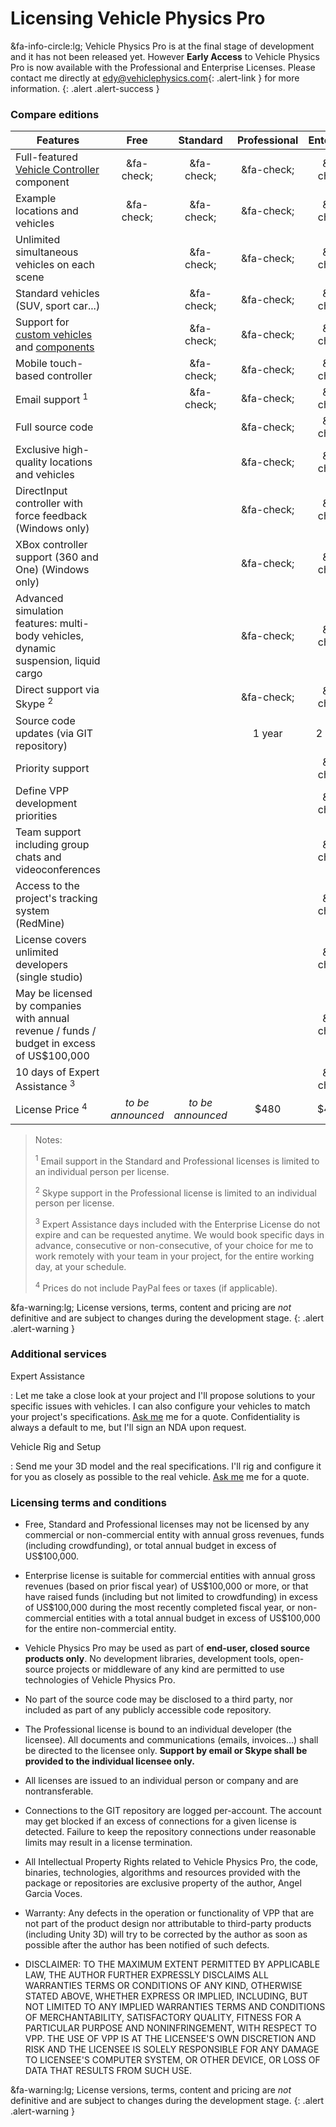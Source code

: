 # Licensing Vehicle Physics Pro

&fa-info-circle:lg; Vehicle Physics Pro is at the final stage of development and it has not been released yet.
However **Early Access** to Vehicle Physics Pro is now available with the Professional
and Enterprise Licenses. Please contact me directly at [edy@vehiclephysics.com](mailto:edy@vehiclephysics.com){: .alert-link }
for more information.
{: .alert .alert-success }

### Compare editions

| Features | <center>Free</center> | <center>Standard</center> | <center>Professional</center> | <center>Enterprise</center> |
|----------|:----:|:--------:|:------------:|:----:|
Full-featured [Vehicle Controller](/components/vehicle-controller) component	| &fa-check;	| &fa-check;	| &fa-check; | &fa-check;	|
Example locations and vehicles		 					| &fa-check; | &fa-check; | &fa-check; | &fa-check; |
Unlimited simultaneous vehicles on each scene			|	| &fa-check; | &fa-check; | &fa-check;	|
Standard vehicles (SUV, sport car...)					|	| &fa-check; | &fa-check; | &fa-check;	|
Support for [custom vehicles](/advanced/custom-vehicles/) and [components](/advanced/custom-blocks/) 				|	| &fa-check; | &fa-check; | &fa-check;	|
Mobile touch-based controller							|	| &fa-check; | &fa-check; | &fa-check;	|
Email support <sup>1</sup>								|	| &fa-check;	| &fa-check;	| &fa-check;	|
Full source code										|	|	| &fa-check; | &fa-check;	|
Exclusive high-quality locations and vehicles			|	|	| &fa-check; | &fa-check;	|
DirectInput controller with force feedback (Windows only)|	|	| &fa-check; | &fa-check;	|
XBox controller support (360 and One) (Windows only)	|	|	| &fa-check; | &fa-check;	|
Advanced simulation features: multi-body vehicles, dynamic suspension, liquid cargo	|	|	| &fa-check; | &fa-check;	|
Direct support via Skype <sup>2<sup>					|	| 	| &fa-check;	| &fa-check;	|
Source code updates (via GIT repository)				|	|	| 1 year | 2 years |
Priority support										|	| 	| 	| &fa-check;	|
Define VPP development priorities							|	| 	| 	| &fa-check;	|
Team support including group chats and videoconferences	|	| 	| 	| &fa-check;	|
Access to the project's tracking system (RedMine)		|	| 	| 	| &fa-check;	|
License covers unlimited developers (single studio)		|	| 	|	| &fa-check;	|
May be licensed by companies with annual revenue / funds / budget in excess of US\$100,000	|	| 	|	| &fa-check;	|
10 days of Expert Assistance <sup>3</sup>				|	|	|	| &fa-check;	|
License Price <sup>4</sup>								| _to be announced_ | _to be announced_ | $480 | $4800 |

> Notes:
>
> <sup>1</sup> Email support in the Standard and Professional licenses is limited to an individual
>	person per license.
>
> <sup>2</sup> Skype support in the Professional license is limited to an individual person per
>	license.
>
> <sup>3</sup> Expert Assistance days included with the Enterprise License do not expire and can be
>	requested anytime. We would book specific days in advance, consecutive or non-consecutive, of
>	your choice for me to work remotely with your team in your project, for the entire working day,
>	at your schedule.
>
> <sup>4</sup> Prices do not include PayPal fees or taxes (if applicable).

&fa-warning:lg; License versions, terms, content and pricing are _not_ definitive and are subject
to changes during the development stage.
{: .alert .alert-warning }

### Additional services

Expert Assistance

:	Let me take a close look at your project and I'll propose solutions to your specific issues
	with vehicles. I can also configure your vehicles to match your project's specifications.
	[Ask me](mailto:edy@vehiclephysics.com) me for a quote. Confidentiality is always a default
	to me, but I'll sign an NDA upon request.

Vehicle Rig and Setup

:	Send me your 3D model and the real specifications. I'll rig and configure it for you as closely
	as possible to the real vehicle. [Ask me](mailto:edy@vehiclephysics.com) me for a quote.

### Licensing terms and conditions

- Free, Standard and Professional licenses may not be licensed by any commercial or non-commercial
	entity with annual gross revenues, funds (including crowdfunding), or total annual budget in
	excess of US\$100,000.

- Enterprise license is suitable for commercial entities with annual gross revenues (based on prior
	fiscal year) of US\$100,000 or more, or that have raised funds (including but not limited to
	crowdfunding) in excess of US\$100,000 during the most recently completed fiscal year, or
	non-commercial entities with a total annual budget in excess of US\$100,000 for the entire
	non-commercial entity.

- Vehicle Physics Pro may be used as part of **end-user, closed source products only**. No
	development libraries, development tools, open-source projects or middleware of any kind are
	permitted to use technologies of Vehicle Physics Pro.

- No part of the source code may be disclosed to a third party, nor included as part of any
	publicly accessible code repository.

- The Professional license is bound to an individual developer (the licensee). All documents and
	communications (emails, invoices...) shall be directed to the licensee only. **Support by email
	or Skype shall be provided to the individual licensee only.**

- All licenses are issued to an individual person or company and are nontransferable.

- Connections to the GIT repository are logged per-account. The account may get blocked if an
	excess of connections for a given license is detected. Failure to keep the repository
	connections under reasonable limits may result in a license termination.

- All Intellectual Property Rights related to Vehicle Physics Pro, the code, binaries, technologies,
	algorithms and resources provided with the package or repositories are exclusive property of the
	author, Angel Garcia Voces.

- Warranty: Any defects in the operation or functionality of VPP that are not part of the product
	design nor attributable to third-party products (including Unity 3D) will try to be corrected by
	the author as soon as possible after the author has been notified of such defects.

- DISCLAIMER: TO THE MAXIMUM EXTENT PERMITTED BY APPLICABLE LAW, THE AUTHOR FURTHER EXPRESSLY
	DISCLAIMS ALL WARRANTIES TERMS OR CONDITIONS OF ANY KIND, OTHERWISE STATED ABOVE, WHETHER
	EXPRESS OR IMPLIED, INCLUDING, BUT NOT LIMITED TO ANY IMPLIED WARRANTIES TERMS AND CONDITIONS
	OF MERCHANTABILITY, SATISFACTORY QUALITY, FITNESS FOR A PARTICULAR PURPOSE AND NONINFRINGEMENT,
	WITH RESPECT TO VPP. THE USE OF VPP IS AT THE LICENSEE'S OWN DISCRETION AND RISK AND THE
	LICENSEE IS SOLELY RESPONSIBLE FOR ANY DAMAGE TO LICENSEE'S COMPUTER SYSTEM, OR OTHER DEVICE,
	OR LOSS OF DATA THAT RESULTS FROM SUCH USE.

&fa-warning:lg; License versions, terms, content and pricing are _not_ definitive and are subject
to changes during the development stage.
{: .alert .alert-warning }
